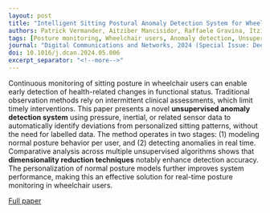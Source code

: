 ```yaml
---
layout: post
title: "Intelligent Sitting Postural Anomaly Detection System for Wheelchair Users with Unsupervised Techniques"
authors: Patrick Vermander, Aitziber Mancisidor, Raffaele Gravina, Itziar Cabanes, Giancarlo Fortino
tags: [Posture monitoring, Wheelchair users, Anomaly detection, Unsupervised learning, Digital health]
journal: "Digital Communications and Networks, 2024 (Special Issue: Deep Learning for Cognitive Healthcare)"
doi: 10.1016/j.dcan.2024.05.006
excerpt_separator: "<!--more-->"
---
```


Continuous monitoring of sitting posture in wheelchair users can enable early detection of health-related changes in functional status. Traditional observation methods rely on intermittent clinical assessments, which limit timely interventions. This paper presents a novel **unsupervised anomaly detection system** using pressure, inertial, or related sensor data to automatically identify deviations from personalized sitting patterns, without the need for labelled data. The method operates in two stages: (1) modeling normal posture behavior per user, and (2) detecting anomalies in real time. Comparative analysis across multiple unsupervised algorithms shows that **dimensionality reduction techniques** notably enhance detection accuracy. The personalization of normal posture models further improves system performance, making this an effective solution for real-time posture monitoring in wheelchair users.<!--more-->

[Full paper](https://doi.org/10.1016/j.dcan.2024.05.006)
